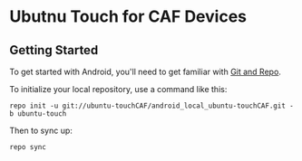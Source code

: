 Ubutnu Touch for CAF Devices
===========

Getting Started
---------------

To get started with Android, you'll need to get
familiar with [Git and Repo](http://source.android.com/source/using-repo.html).

To initialize your local repository, use a command like this:

    repo init -u git://ubuntu-touchCAF/android_local_ubuntu-touchCAF.git -b ubuntu-touch

Then to sync up:

    repo sync
